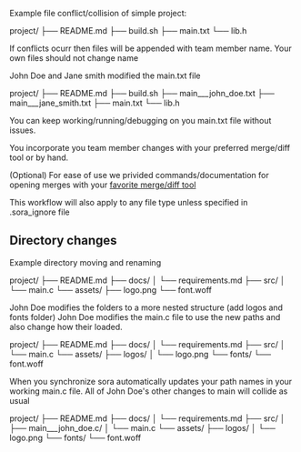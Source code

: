 


Example file conflict/collision of simple project:

project/
├── README.md
├── build.sh
├── main.txt
└── lib.h


If conflicts ocurr then files will be appended with team member name.
Your own files should not change name

John Doe and Jane smith modified the main.txt file

project/
├── README.md
├── build.sh
├── main___john_doe.txt
├── main___jane_smith.txt
├── main.txt
└── lib.h

You can keep working/running/debugging on you main.txt file without issues.

You incorporate you team member changes with your preferred merge/diff tool or by hand.

(Optional) For ease of use we privided commands/documentation for opening merges with your [favorite merge/diff tool](supported_merge_diff_tools.md)

This workflow will also apply to any file type unless specified in .sora_ignore file

## Directory changes

Example directory moving and renaming

project/
├── README.md
├── docs/
│   └── requirements.md
├── src/
│   └── main.c
└── assets/
    ├── logo.png
    └── font.woff


John Doe modifies the folders to a more nested structure (add logos and fonts folder)
John Doe modifies the main.c file to use the new paths and also change how their loaded.

project/
├── README.md
├── docs/
│   └── requirements.md
├── src/
│   └── main.c
└── assets/
    ├── logos/
    │   └── logo.png
    └── fonts/
        └── font.woff


When you synchronize sora automatically updates your path names in your working main.c file.
All of John Doe's other changes to main will collide as usual

project/
├── README.md
├── docs/
│   └── requirements.md
├── src/
│   ├── main___john_doe.c/
│   └── main.c
└── assets/
    ├── logos/
    │   └── logo.png
    └── fonts/
        └── font.woff


